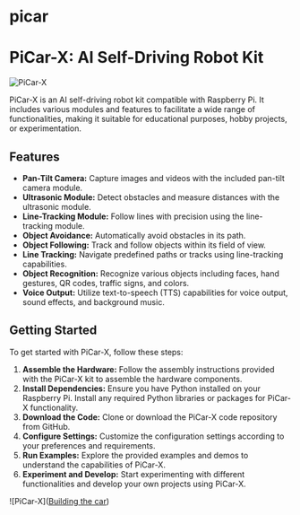 # picar

# PiCar-X: AI Self-Driving Robot Kit

![PiCar-X]([https://example.com/picar-x.jpg](https://asset.cloudinary.com/dm7y3yvjp/88d234d59b9ad03382724af77f1bcdc6))


PiCar-X is an AI self-driving robot kit compatible with Raspberry Pi. It includes various modules and features to facilitate a wide range of functionalities, making it suitable for educational purposes, hobby projects, or experimentation.

## Features

- **Pan-Tilt Camera:** Capture images and videos with the included pan-tilt camera module.
- **Ultrasonic Module:** Detect obstacles and measure distances with the ultrasonic module.
- **Line-Tracking Module:** Follow lines with precision using the line-tracking module.
- **Object Avoidance:** Automatically avoid obstacles in its path.
- **Object Following:** Track and follow objects within its field of view.
- **Line Tracking:** Navigate predefined paths or tracks using line-tracking capabilities.
- **Object Recognition:** Recognize various objects including faces, hand gestures, QR codes, traffic signs, and colors.
- **Voice Output:** Utilize text-to-speech (TTS) capabilities for voice output, sound effects, and background music.

## Getting Started

To get started with PiCar-X, follow these steps:

1. **Assemble the Hardware:** Follow the assembly instructions provided with the PiCar-X kit to assemble the hardware components.
2. **Install Dependencies:** Ensure you have Python installed on your Raspberry Pi. Install any required Python libraries or packages for PiCar-X functionality.
3. **Download the Code:** Clone or download the PiCar-X code repository from GitHub.
4. **Configure Settings:** Customize the configuration settings according to your preferences and requirements.
5. **Run Examples:** Explore the provided examples and demos to understand the capabilities of PiCar-X.
6. **Experiment and Develop:** Start experimenting with different functionalities and develop your own projects using PiCar-X.


![PiCar-X]([Building the car]([https://asset.cloudinary.com/dm7y3yvjp/88d234d59b9ad03382724af77f1bcdc6](https://asset.cloudinary.com/dm7y3yvjp/0a9964c287332b33f63ef13fa8c2d1b8)))
